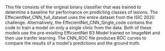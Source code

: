 This file consists of the original binary classifier that was trained to determine a baseline for performance on predicting classes of lesions. The EffecientNet_CNN_full_dataset uses the entire dataset from the ISIC 2020 challenge. Alternatively, the EffecientNet_CNN_Single_code contains the code to train a model on only a single clinic from the data. Both of these models use the pre-exisiting EfficientNet B3 Model trained on ImageNet and then use tranfer learning. The CNN_ROC file produces ROC curves to compare the results of a model's predictions and the ground truth. 
